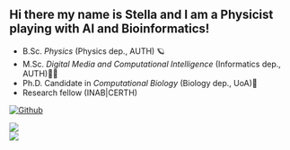 ## Hi there my name is Stella and I am a Physicist playing with AI and Bioinformatics!
 
- B.Sc. *Physics* (Physics dep., AUTH) 🪐
- M.Sc. *Digital Media and Computational Intelligence* (Informatics dep., AUTH)👩‍💻     
- Ph.D. Candidate in *Computational Biology* (Biology dep., UoA)🧬
- Research fellow (INAB|CERTH)  

<!--
**sfragkoul/sfragkoul** is a ✨ _special_ ✨ repository because its `README.md` (this file) appears on your GitHub profile.

Here are some ideas to get you started:

- 🔭 I’m currently working on ...
- 🌱 I’m currently learning ...
- 👯 I’m looking to collaborate on ...
- 🤔 I’m looking for help with ...
- 💬 Ask me about ...
- 📫 How to reach me: ...
- 😄 Pronouns: ...
- ⚡ Fun fact: ...
-->
[![Github](https://img.shields.io/github/followers/sfragkoul?label=Follow&style=social)](https://github.com/sfragkoul)


<a href="https://github.com/sfragkoul">
  <img align="center" src="https://github-readme-stats.vercel.app/api?username=sfragkoul&theme=nightowl&show_icons=true" />
</a>
</br>
<a href="https://github.com/sfragkoul">
  <img align="center" src="https://github-readme-stats.vercel.app/api/top-langs/?username=sfragkoul&count_private=true&langs_count=10&layout=compact&card_width=444&theme=nightowl" />
</a>

